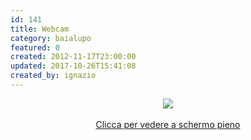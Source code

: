 ```yaml
---
id: 141
title: Webcam
category: baialupo
featured: 0
created: 2012-11-17T23:00:00
updated: 2017-10-26T15:41:08
created_by: ignazio
---
```

<p style="text-align: center;">
 <a href="#" name="fullview" target="_blank">
  <img border="0" name="webcam" src="images/ajax-loader.gif"/>
 </a>
 <br/>
 <br/>
 <a href="#" name="fullview" target="_blank">
  Clicca per vedere a schermo pieno
 </a>
</p>
<script type="text/javascript">
 // <![CDATA[
$(function() {
   var url1 = "http://95.243.125.41:8089/cgi-bin/image.cgi?userName=webcam&password=Webc@m12654&cameraID=1&quality=4";
   var url2 = "http://95.243.125.41:8089/cgi-bin/image.cgi?userName=webcam&password=Webc@m12654&cameraID=1&quality=9";

   $("img[name='webcam']").attr("src", url1);
   $("a[name='fullview']").attr("href", url2);
   $("img[name='webcam']").bind('load', function() {
      $(this).attr("width", "100%");
   });
});
// ]]>
</script>
